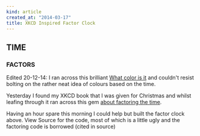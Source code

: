 ```yaml
---
kind: article
created_at: "2014-03-17"
title: XKCD Inspired Factor Clock
---
```


<h2 id="time">TIME</h2>
<h3 id="factors">FACTORS</h3>


<script>

// Factoring code all nabbed from http://www.javascripter.net/math/primes/factorization.htm
function factor(n) {
 if (isNaN(n) || !isFinite(n) || n%1!=0 || n==0) return ''+n;
 if (n<0) return '-'+factor(-n);
 var minFactor = leastFactor(n);
 if (n==minFactor) return ''+n;
 return minFactor+' x '+factor(n/minFactor);
}

function leastFactor(n) {
 if (isNaN(n) || !isFinite(n)) return NaN;
 if (n==0) return 0;
 if (n%1 || n*n<2) return 1;
 if (n%2==0) return 2;
 if (n%3==0) return 3;
 if (n%5==0) return 5;
 var m = Math.sqrt(n);
 for (var i=7;i<=m;i+=30) {
  if (n%i==0)      return i;
  if (n%(i+4)==0)  return i+4;
  if (n%(i+6)==0)  return i+6;
  if (n%(i+10)==0) return i+10;
  if (n%(i+12)==0) return i+12;
  if (n%(i+16)==0) return i+16;
  if (n%(i+22)==0) return i+22;
  if (n%(i+24)==0) return i+24;
 }
 return n;
}


function getTimeAsObj(){
var d = new Date(),
minutes =(String)(d.getMinutes()),
seconds =(String)(d.getSeconds()),
	returned = {};

if (minutes.length === 1) {
	minutes = "0"+minutes;
}

if (seconds.length === 1) {
	seconds = "0"+seconds;
}

returned.timeNumber = parseInt(d.getHours() + minutes + seconds);

returned.timeString = d.getHours() + ":" + minutes + ":" + seconds;

return returned;
}

function updateDisplay(){
	var dateObj = getTimeAsObj(),
		strFactor = factor(dateObj.timeNumber);
	if (strFactor.indexOf("x") === -1){
		strFactor = strFactor + " is prime!";
	}
	document.getElementById("time").innerHTML = dateObj.timeString;
	document.getElementById("factors").innerHTML = strFactor;
}

function dotime(){
	
	var d = new Date();
	var hours = d.getHours();
	var mins = d.getMinutes();
	var secs = d.getSeconds();
	
	if (hours < 10){hours = "0" + hours};
	if (mins < 10){mins = "0" + mins};
	if (secs < 10){secs = "0" + secs};
	
	hours.toString();
	mins.toString();
	secs.toString();
	
	var hex = "#" + hours + mins + secs;
	document.getElementById("time").style.background = hex;
}
	
	setTimeout(function(){ dotime();}, 1000);
	setInterval(updateDisplay,1000);

updateDisplay();

</script>

  Edited 20-12-14: I ran across this brilliant [What color is it](http://whatcolourisit.scn9a.org/) and couldn't resist bolting on the rather neat idea of colours based on the time.

Yesterday I found my XKCD book that I was given for Christmas and whilst leafing through it ran across this gem [about factoring the time](https://xkcd.com/247/).


Having an hour spare this morning I could help but built the factor clock above.  View Source for the code, most of which is a little ugly and the factoring code is borrowed (cited in source)





